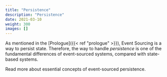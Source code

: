 ```yaml
---
title: "Persistence"
description: "Persistence"
date: 2021-03-10
weight: 300
images: []
---
```


As mentioned in the [Prologue]({{< ref "prologue" >}}), Event Sourcing is a way to persist state. Therefore, the way to handle _persistence_ is one of the fundamental differences of event-sourced systems, compared with state-based systems.

Read more about essential concepts of event-sourced persistence.
